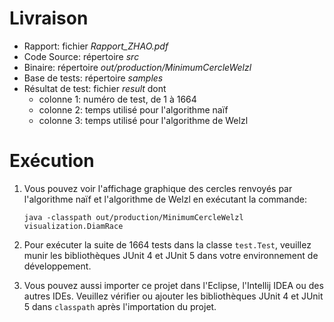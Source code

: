# Livraison

- Rapport: fichier *Rapport_ZHAO.pdf*
- Code Source: répertoire *src*
- Binaire: répertoire *out/production/MinimumCercleWelzl*
- Base de tests: répertoire *samples*
- Résultat de test:  fichier *result* dont 
  - colonne 1: numéro de test, de 1 à 1664
  - colonne 2: temps utilisé pour l'algorithme naïf
  - colonne 3: temps utilisé pour l'algorithme de Welzl

# Exécution

1. Vous pouvez voir l'affichage graphique des cercles renvoyés par l'algorithme naïf et l'algorithme de Welzl en exécutant la commande:

   `java -classpath out/production/MinimumCercleWelzl visualization.DiamRace`

2. Pour exécuter la suite de 1664 tests dans la classe `test.Test`, veuillez munir les bibliothèques JUnit 4 et JUnit 5 dans votre environnement de développement. 

3. Vous pouvez aussi importer ce projet dans l'Eclipse, l'Intellij IDEA ou des autres IDEs. Veuillez vérifier ou ajouter les bibliothèques JUnit 4 et JUnit 5 dans `classpath` après l'importation du projet.

